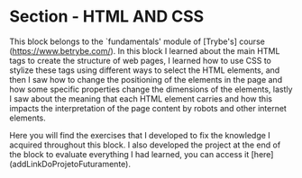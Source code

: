 # Section - HTML AND CSS

This block belongs to the `fundamentals' module of [Trybe's] course (https://www.betrybe.com/). In this block I learned about the main HTML tags to create the structure of web pages, I learned how to use CSS to stylize these tags using different ways to select the HTML elements, and then I saw how to change the positioning of the elements in the page and how some specific properties change the dimensions of the elements, lastly I saw about the meaning that each HTML element carries and how this impacts the interpretation of the page content by robots and other internet elements.

Here you will find the exercises that I developed to fix the knowledge I acquired throughout this block. I also developed the project at the end of the block to evaluate everything I had learned, you can access it [here] (addLinkDoProjetoFuturamente).